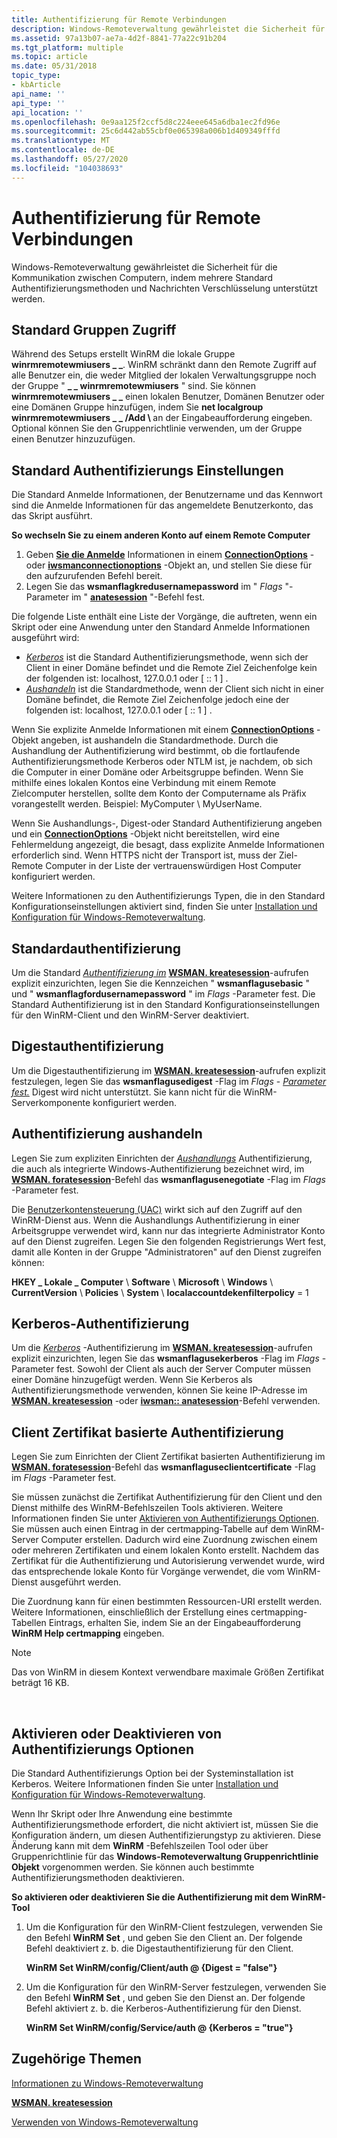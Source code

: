 ```yaml
---
title: Authentifizierung für Remote Verbindungen
description: Windows-Remoteverwaltung gewährleistet die Sicherheit für die Kommunikation zwischen Computern, indem mehrere Standard Authentifizierungsmethoden und Nachrichten Verschlüsselung unterstützt werden.
ms.assetid: 97a13b07-ae7a-4d2f-8841-77a22c91b204
ms.tgt_platform: multiple
ms.topic: article
ms.date: 05/31/2018
topic_type:
- kbArticle
api_name: ''
api_type: ''
api_location: ''
ms.openlocfilehash: 0e9aa125f2ccf5d8c224eee645a6dba1ec2fd96e
ms.sourcegitcommit: 25c6d442ab55cbf0e065398a006b1d409349fffd
ms.translationtype: MT
ms.contentlocale: de-DE
ms.lasthandoff: 05/27/2020
ms.locfileid: "104038693"
---
```

# <a name="authentication-for-remote-connections"></a>Authentifizierung für Remote Verbindungen

Windows-Remoteverwaltung gewährleistet die Sicherheit für die Kommunikation zwischen Computern, indem mehrere Standard Authentifizierungsmethoden und Nachrichten Verschlüsselung unterstützt werden.

## <a name="default-group-access"></a>Standard Gruppen Zugriff

Während des Setups erstellt WinRM die lokale Gruppe **winrmremotewmiusers \_ \_**. WinRM schränkt dann den Remote Zugriff auf alle Benutzer ein, die weder Mitglied der lokalen Verwaltungsgruppe noch der Gruppe " **\_ \_ winrmremotewmiusers** " sind. Sie können **winrmremotewmiusers \_ \_** einen lokalen Benutzer, Domänen Benutzer oder eine Domänen Gruppe hinzufügen, indem Sie **net localgroup winrmremotewmiusers \_ \_ /Add <domain> \\ <username>** an der Eingabeaufforderung eingeben. Optional können Sie den Gruppenrichtlinie verwenden, um der Gruppe einen Benutzer hinzuzufügen.

## <a name="default-authentication-settings"></a>Standard Authentifizierungs Einstellungen

Die Standard Anmelde Informationen, der Benutzername und das Kennwort sind die Anmelde Informationen für das angemeldete Benutzerkonto, das das Skript ausführt.

**So wechseln Sie zu einem anderen Konto auf einem Remote Computer**

1.  Geben [**Sie die Anmelde**](wsman-createsession.md) Informationen in einem [**ConnectionOptions**](connectionoptions.md) -oder [**iwsmanconnectionoptions**](/windows/desktop/api/WSManDisp/nn-wsmandisp-iwsmanconnectionoptions) -Objekt an, und stellen Sie diese für den aufzurufenden Befehl bereit.
2.  Legen Sie das **wsmanflagkredusernamepassword** im " *Flags* "-Parameter im " [**anatesession**](wsman-createsession.md) "-Befehl fest.

Die folgende Liste enthält eine Liste der Vorgänge, die auftreten, wenn ein Skript oder eine Anwendung unter den Standard Anmelde Informationen ausgeführt wird:

-   [*Kerberos*](windows-remote-management-glossary.md) ist die Standard Authentifizierungsmethode, wenn sich der Client in einer Domäne befindet und die Remote Ziel Zeichenfolge kein der folgenden ist: localhost, 127.0.0.1 oder \[ :: 1 \] .
-   [*Aushandeln*](windows-remote-management-glossary.md) ist die Standardmethode, wenn der Client sich nicht in einer Domäne befindet, die Remote Ziel Zeichenfolge jedoch eine der folgenden ist: localhost, 127.0.0.1 oder \[ :: 1 \] .

Wenn Sie explizite Anmelde Informationen mit einem [**ConnectionOptions**](connectionoptions.md) -Objekt angeben, ist aushandeln die Standardmethode. Durch die Aushandlung der Authentifizierung wird bestimmt, ob die fortlaufende Authentifizierungsmethode Kerberos oder NTLM ist, je nachdem, ob sich die Computer in einer Domäne oder Arbeitsgruppe befinden. Wenn Sie mithilfe eines lokalen Kontos eine Verbindung mit einem Remote Zielcomputer herstellen, sollte dem Konto der Computername als Präfix vorangestellt werden. Beispiel: MyComputer \\ MyUserName.

Wenn Sie Aushandlungs-, Digest-oder Standard Authentifizierung angeben und ein [**ConnectionOptions**](connectionoptions.md) -Objekt nicht bereitstellen, wird eine Fehlermeldung angezeigt, die besagt, dass explizite Anmelde Informationen erforderlich sind. Wenn HTTPS nicht der Transport ist, muss der Ziel-Remote Computer in der Liste der vertrauenswürdigen Host Computer konfiguriert werden.

Weitere Informationen zu den Authentifizierungs Typen, die in den Standard Konfigurationseinstellungen aktiviert sind, finden Sie unter [Installation und Konfiguration für Windows-Remoteverwaltung](installation-and-configuration-for-windows-remote-management.md).

## <a name="basic-authentication"></a>Standardauthentifizierung

Um die Standard [*Authentifizierung im*](windows-remote-management-glossary.md) [**WSMAN. kreatesession**](wsman-createsession.md)-aufrufen explizit einzurichten, legen Sie die Kennzeichen " **wsmanflagusebasic** " und " **wsmanflagfordusernamepassword** " im *Flags* -Parameter fest. Die Standard Authentifizierung ist in den Standard Konfigurationseinstellungen für den WinRM-Client und den WinRM-Server deaktiviert.

## <a name="digest-authentication"></a>Digestauthentifizierung

Um die Digestauthentifizierung im [**WSMAN. kreatesession**](wsman-createsession.md)-aufrufen explizit festzulegen, legen Sie das **wsmanflagusedigest** -Flag im *Flags* - [*Parameter fest.*](windows-remote-management-glossary.md) Digest wird nicht unterstützt. Sie kann nicht für die WinRM-Serverkomponente konfiguriert werden.

## <a name="negotiate-authentication"></a>Authentifizierung aushandeln

Legen Sie zum expliziten Einrichten der [*Aushandlungs*](windows-remote-management-glossary.md) Authentifizierung, die auch als integrierte Windows-Authentifizierung bezeichnet wird, im [**WSMAN. foratesession**](wsman-createsession.md)-Befehl das **wsmanflagusenegotiate** -Flag im *Flags* -Parameter fest.

Die [Benutzerkontensteuerung (UAC)](https://support.microsoft.com/help/922708/how-to-use-user-account-control-uac-in-windows-vista) wirkt sich auf den Zugriff auf den WinRM-Dienst aus. Wenn die Aushandlungs Authentifizierung in einer Arbeitsgruppe verwendet wird, kann nur das integrierte Administrator Konto auf den Dienst zugreifen. Legen Sie den folgenden Registrierungs Wert fest, damit alle Konten in der Gruppe "Administratoren" auf den Dienst zugreifen können:

**HKEY \_ Lokale \_ Computer** \\ **Software** \\ **Microsoft** \\ **Windows** \\ **CurrentVersion** \\ **Policies** \\ **System** \\ **localaccountdekenfilterpolicy** = 1

## <a name="kerberos-authentication"></a>Kerberos-Authentifizierung

Um die [*Kerberos*](windows-remote-management-glossary.md) -Authentifizierung im [**WSMAN. kreatesession**](wsman-createsession.md)-aufrufen explizit einzurichten, legen Sie das **wsmanflagusekerberos** -Flag im *Flags* -Parameter fest. Sowohl der Client als auch der Server Computer müssen einer Domäne hinzugefügt werden. Wenn Sie Kerberos als Authentifizierungsmethode verwenden, können Sie keine IP-Adresse im [**WSMAN. kreatesession**](wsman-createsession.md) -oder [**iwsman:: anatesession**](/windows/desktop/api/WSManDisp/nf-wsmandisp-iwsman-createsession)-Befehl verwenden.

## <a name="client-certificate-based-authentication"></a>Client Zertifikat basierte Authentifizierung

Legen Sie zum Einrichten der Client Zertifikat basierten Authentifizierung im [**WSMAN. foratesession**](wsman-createsession.md)-Befehl das **wsmanflaguseclientcertificate** -Flag im *Flags* -Parameter fest.

Sie müssen zunächst die Zertifikat Authentifizierung für den Client und den Dienst mithilfe des WinRM-Befehlszeilen Tools aktivieren. Weitere Informationen finden Sie unter [Aktivieren von Authentifizierungs Optionen](#enabling-or-disabling-authentication-options). Sie müssen auch einen Eintrag in der certmapping-Tabelle auf dem WinRM-Server Computer erstellen. Dadurch wird eine Zuordnung zwischen einem oder mehreren Zertifikaten und einem lokalen Konto erstellt. Nachdem das Zertifikat für die Authentifizierung und Autorisierung verwendet wurde, wird das entsprechende lokale Konto für Vorgänge verwendet, die vom WinRM-Dienst ausgeführt werden.

Die Zuordnung kann für einen bestimmten Ressourcen-URI erstellt werden. Weitere Informationen, einschließlich der Erstellung eines certmapping-Tabellen Eintrags, erhalten Sie, indem Sie an der Eingabeaufforderung **WinRM Help certmapping** eingeben.

> [!Note]  
> Das von WinRM in diesem Kontext verwendbare maximale Größen Zertifikat beträgt 16 KB.

 

## <a name="enabling-or-disabling-authentication-options"></a>Aktivieren oder Deaktivieren von Authentifizierungs Optionen

Die Standard Authentifizierungs Option bei der Systeminstallation ist Kerberos. Weitere Informationen finden Sie unter [Installation und Konfiguration für Windows-Remoteverwaltung](installation-and-configuration-for-windows-remote-management.md).

Wenn Ihr Skript oder Ihre Anwendung eine bestimmte Authentifizierungsmethode erfordert, die nicht aktiviert ist, müssen Sie die Konfiguration ändern, um diesen Authentifizierungstyp zu aktivieren. Diese Änderung kann mit dem **WinRM** -Befehlszeilen Tool oder über Gruppenrichtlinie für das **Windows-Remoteverwaltung Gruppenrichtlinie Objekt** vorgenommen werden. Sie können auch bestimmte Authentifizierungsmethoden deaktivieren.

**So aktivieren oder deaktivieren Sie die Authentifizierung mit dem WinRM-Tool**

1.  Um die Konfiguration für den WinRM-Client festzulegen, verwenden Sie den Befehl **WinRM Set** , und geben Sie den Client an. Der folgende Befehl deaktiviert z. b. die Digestauthentifizierung für den Client.

    **WinRM Set WinRM/config/Client/auth @ {Digest = "false"}**

2.  Um die Konfiguration für den WinRM-Server festzulegen, verwenden Sie den Befehl **WinRM Set** , und geben Sie den Dienst an. Der folgende Befehl aktiviert z. b. die Kerberos-Authentifizierung für den Dienst.

    **WinRM Set WinRM/config/Service/auth @ {Kerberos = "true"}**

## <a name="related-topics"></a>Zugehörige Themen

<dl> <dt>

[Informationen zu Windows-Remoteverwaltung](about-windows-remote-management.md)
</dt> <dt>

[**WSMAN. kreatesession**](wsman-createsession.md)
</dt> <dt>

[Verwenden von Windows-Remoteverwaltung](using-windows-remote-management.md)
</dt> </dl>

 

 




